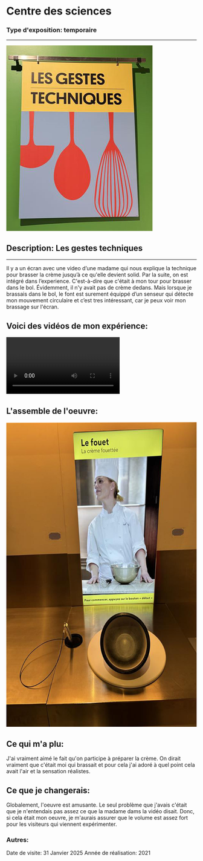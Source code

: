 # Centre des sciences
### Type d'exposition: temporaire
----------------------
![Image](medias/Les_gestions_techniques.jpg)
## Description: Les gestes techniques
-------------
Il y a un écran avec une video d’une madame qui nous explique la technique pour brasser la crème jusqu’à ce qu'elle devient solid. Par la suite, on est intégré dans l’experience. C'est-à-dire que c'était à mon tour pour brasser dans le bol. Évidemment, il n'y avait pas de crème dedans. Mais lorsque je brassais dans le bol, le font est surement équippé d’un senseur qui détecte mon mouvement circulaire et c’est tres intéressant, car je peux voir mon brassage sur l'écran.

## Voici des vidéos de mon expérience:
![Video](medias/Part_1.mp4)

## L'assemble de l'oeuvre:
![Image](medias/materiel.jpg)




## Ce qui m'a plu:
J'ai vraiment aimé le fait qu'on participe à préparer la crème. On dirait vraiment que c'était moi qui brassait et pour cela j'ai adoré à quel point cela avait l'air et la sensation réalistes.

## Ce que je changerais:
Globalement, l'oeuvre est amusante. Le seul problème que j'avais c'était que je n'entendais pas assez ce que la madame dams la vidéo disait. Donc, si cela était mon oeuvre, je m'aurais assurer que le volume est assez fort pour les visiteurs qui viennent expérimenter.

### Autres:
Date de visite: 31 Janvier 2025 
Année de réalisation: 2021

